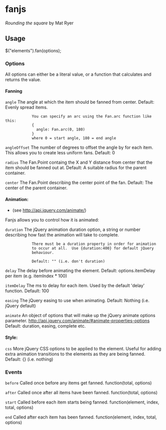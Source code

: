 
# fanjs

*Rounding the square*
by Mat Ryer

## Usage

  $("elements").fan(options);

### Options

All options can either be a literal value, or a function that
calculates and returns the value.

#### Fanning

  `angle`        The angle at which the item should be fanned from center.
                Default: Evenly spread items.

                You can specify an arc using the Fan.arc function like this:
                {
                  angle: Fan.arc(0, 180)
                }
                where 0 = start angle, 180 = end angle

  `angleOffset`  The number of degrees to offset the angle by for each
                item.  This allows you to create less uniform fans.
                Default: 0

  `radius`       The Fan.Point containg the X and Y distance from center
                that the item should be fanned out at.
                Default: A suitable radius for the parent container.

  `center`       The Fan.Point describing the center point of the fan.
                Default: The center of the parent container.

#### Animation:
  * (see http://api.jquery.com/animate/)

Fanjs allows you to control how it is animated:

  `duration`     The jQuery animation duration option, a string or number
                describing how fast the animation will take to complete.

                There must be a duration property in order for animation
                to occur at all.  Use {duration:400} for default jQuery
                behaviour.

                Default: "" (i.e. don't duration)

  `delay`        The delay before animating the element.
                Default: options.itemDelay per item (e.g. itemIndex * 100)

  `itemDelay`    The ms to delay for each item.  Used by the default 'delay'
                function.
                Default: 100

  `easing`       The jQuery easing to use when animating.
                Default: Nothing (i.e. jQuery default)

  `animate`      An object of options that will make up the jQuery animate
                options parameter. http://api.jquery.com/animate/#animate-properties-options
                Default: duration, easing, complete etc.

#### Style:

  `css`          More jQuery CSS options to be applied to the element.  Useful
                for adding extra animation transitions to the elements as they
                are being fanned.
                Default: {} (i.e. nothing)

### Events

  `before`       Called once before any items get fanned.
                function(total, options) 

  `after`        Called once after all items have been fanned.
                function(total, options)

  `start`        Called before each item starts being fanned.
                function(element, index, total, options)

  `end`          Called after each item has been fanned.
                function(element, index, total, options)
